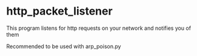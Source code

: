 # http_packet_listener
This program listens for http requests on your network and notifies you of them

Recommended to be used with arp_poison.py
